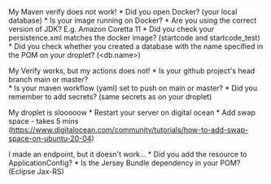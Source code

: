 My Maven verify does not work!
	* Did you open Docker? (your local database)
		* Is your image running on Docker?
	* Are you using the correct version of JDK? E.g. Amazon Coretta 11
	* Did you check your persistence.xml matches the docker image? (startcode and startcode_test)
	* Did you check whether you created a database with the name specified in the POM on your droplet? (<db.name>)

My Verify works, but my actions does not!
	* Is your github project's head branch main or master?	
	* Is your maven workflow (yaml) set to push on main or master?
	* Did you remember to add secrets? (same secrets as on your droplet)

My droplet is slooooow
	* Restart your server on digital ocean
	* Add swap space - takes 5 mins (https://www.digitalocean.com/community/tutorials/how-to-add-swap-space-on-ubuntu-20-04)

I made an endpoint, but it doesn't work...
	* Did you add the resource to ApplicationConfig?
	* Is the Jersey Bundle dependency in your POM? (Eclipse Jax-RS)

	

